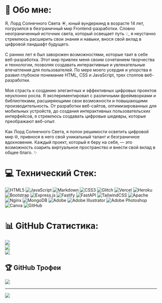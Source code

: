 # 💫 Обо мне:
Я, Лорд Солнечного Света ☀️, юный вундеркинд в возрасте 14 лет, погрузился в безграничный мир Frontend-разработки. Словно неограниченный источник света, который освещает путь 💡, я неустанно стремлюсь расширить свои знания и навыки, внося свой вклад в цифровой ландшафт будущего.<br><br>С ранних лет я был заворожен возможностями, которые таит в себе веб-разработка. Этот мир привлек меня своим сочетанием творчества и технологии, позволяя создавать интерактивные и увлекательные впечатления для пользователей. По мере моего усердия и упорства я развил глубокое понимание HTML, CSS и JavaScript, трех столпов веб-разработки.<br><br>Моя страсть к созданию элегантных и эффективных цифровых проектов неуклонно росла. Я экспериментировал с различными фреймворками и библиотеками, расширяющими свои возможности и повышающими производительность. От разработки веб-сайтов, оптимизированных для мобильных устройств, до создания интерактивных пользовательских интерфейсов, я стремлюсь создавать цифровые шедевры, которые преображают веб-опыт.<br><br>Как Лорд Солнечного Света, я полон решимости осветить цифровой мир 🌐, привнося в него свой уникальный талант и безграничное вдохновение. Каждый проект, который я беру на себя, — это возможность озарить виртуальное пространство и внести свой вклад в общее благо. ✨


# 💻 Технический Стек:
![HTML5](https://img.shields.io/badge/html5-%23E34F26.svg?style=for-the-badge&logo=html5&logoColor=white) ![JavaScript](https://img.shields.io/badge/javascript-%23323330.svg?style=for-the-badge&logo=javascript&logoColor=%23F7DF1E) ![Markdown](https://img.shields.io/badge/markdown-%23000000.svg?style=for-the-badge&logo=markdown&logoColor=white) ![CSS3](https://img.shields.io/badge/css3-%231572B6.svg?style=for-the-badge&logo=css3&logoColor=white) ![Glitch](https://img.shields.io/badge/glitch-%233333FF.svg?style=for-the-badge&logo=glitch&logoColor=white) ![Vercel](https://img.shields.io/badge/vercel-%23000000.svg?style=for-the-badge&logo=vercel&logoColor=white) ![Heroku](https://img.shields.io/badge/heroku-%23430098.svg?style=for-the-badge&logo=heroku&logoColor=white) ![Bootstrap](https://img.shields.io/badge/bootstrap-%238511FA.svg?style=for-the-badge&logo=bootstrap&logoColor=white) ![Express.js](https://img.shields.io/badge/express.js-%23404d59.svg?style=for-the-badge&logo=express&logoColor=%2361DAFB) ![Fastify](https://img.shields.io/badge/fastify-%23000000.svg?style=for-the-badge&logo=fastify&logoColor=white) ![FastAPI](https://img.shields.io/badge/FastAPI-005571?style=for-the-badge&logo=fastapi) ![TailwindCSS](https://img.shields.io/badge/tailwindcss-%2338B2AC.svg?style=for-the-badge&logo=tailwind-css&logoColor=white) ![Apache](https://img.shields.io/badge/apache-%23D42029.svg?style=for-the-badge&logo=apache&logoColor=white) ![Nginx](https://img.shields.io/badge/nginx-%23009639.svg?style=for-the-badge&logo=nginx&logoColor=white) ![MongoDB](https://img.shields.io/badge/MongoDB-%234ea94b.svg?style=for-the-badge&logo=mongodb&logoColor=white) ![Adobe](https://img.shields.io/badge/adobe-%23FF0000.svg?style=for-the-badge&logo=adobe&logoColor=white) ![Adobe Illustrator](https://img.shields.io/badge/adobe%20illustrator-%23FF9A00.svg?style=for-the-badge&logo=adobe%20illustrator&logoColor=white) ![Adobe Photoshop](https://img.shields.io/badge/adobe%20photoshop-%2331A8FF.svg?style=for-the-badge&logo=adobe%20photoshop&logoColor=white) ![Canva](https://img.shields.io/badge/Canva-%2300C4CC.svg?style=for-the-badge&logo=Canva&logoColor=white) ![GitHub](https://img.shields.io/badge/github-%23121011.svg?style=for-the-badge&logo=github&logoColor=white)
# 📊 GitHub Статистика:
![](https://github-readme-stats.vercel.app/api?username=lordofsunshine&theme=light&hide_border=true&include_all_commits=true&count_private=true)<br/>
![](https://github-readme-streak-stats.herokuapp.com/?user=lordofsunshine&theme=light&hide_border=true)<br/>
![](https://github-readme-stats.vercel.app/api/top-langs/?username=lordofsunshine&theme=light&hide_border=true&include_all_commits=true&count_private=true&layout=compact)

## 🏆 GitHub Трофеи
![](https://github-profile-trophy.vercel.app/?username=lordofsunshine&theme=dark&no-frame=false&no-bg=true&margin-w=4)

---
[![](https://visitcount.itsvg.in/api?id=lordofsunshine&icon=10&color=13)](https://visitcount.itsvg.in)
